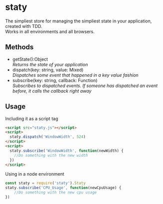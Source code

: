 # staty
The simpliest store for managing the simpliest state in your application, created with TDD.    
Works in all environments and all browsers.

## Methods
- getState():Object    
_Returns the state of your application_
- dispatch(key: string, value: Mixed)    
_Dispatches some event that happened in a key value fashion_
- subscribe(key: string, callback: Function)   
_Subscribes to dispatched events. If someone has dispatched an event before, it calls the callback right away_

## Usage

Including it as a script tag    
```html
<script src="staty.js"></script>
<script>
  staty.dispatch('WindowWidth', 524)
</script>
<script>
  staty.subscribe('WindowWidth', function(newWidth) {
    //Do something with the new width
  })
</script>
```

Using in a node environment
```javascript
const staty = require('staty').Staty
staty.subscribe('CPU_Usage', function(newCpuUsage) {
    //Do something with the new cpu usage
})
```



